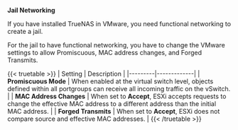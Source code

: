 &NewLine;

**Jail Networking**

If you have installed TrueNAS in VMware, you need functional networking to create a jail.

For the jail to have functional networking, you have to change the VMware settings to allow Promiscuous, MAC address changes, and Forged Transmits.

{{< truetable >}}
| Setting | Description |
|---------|-------------|
| **Promiscuous Mode** | When enabled at the virtual switch level, objects defined within all portgroups can receive all incoming traffic on the vSwitch. |
| **MAC Address Changes** | When set to **Accept**, ESXi accepts requests to change the effective MAC address to a different address than the initial MAC address. |
| **Forged Transmits** | When set to **Accept**, ESXi does not compare source and effective MAC addresses. |
{{< /truetable >}}
